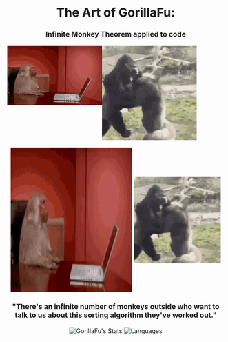 <div align="center">

# The Art of GorillaFu:
### Infinite Monkey Theorem applied to code

  <div class='pics_in_a_row' style='display: flex;'>
    <div class='img1'>
      <img src='MonkeyHacker.gif' style='flex: 1.6546'>
    </div>
    <div class='img2'>
      <img src='gorille.gif' style='flex: 3.7621'>
    </div>
  </div>

<p float="center">
   <img align="center" img height="335.2px" src="MonkeyHacker.gif" alt="computer monkey" width="56%"/>
   <img align="center" src="gorille.gif" alt="gorillas" width="40%"/>
</p>

### "There's an infinite number of monkeys outside who want to talk to us about this sorting algorithm they've worked out."

<a><img height="165px" img align="center" alt="GorillaFu's Stats" src="https://github-readme-stats.vercel.app/api?username=GorillaFu&show_icons=true&theme=chartreuse-dark" />
</a><a><img hight="165px" img align="center" alt="Languages" src="https://github-readme-stats.vercel.app/api/top-langs/?username=GorillaFu&layout=compact&hide=perl&theme=chartreuse-dark" /></a>